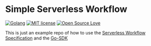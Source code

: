# Simple Serverless Workflow

[![Golang](https://img.shields.io/badge/Made%20with-Go-73d6ec.svg)](https://golang.org/)
[![MIT license](https://img.shields.io/badge/License-MIT-blue.svg)](https://github.com/iwita/simple-sw/blob/main/LICENSE)
[![Open Source Love](https://badges.frapsoft.com/os/v1/open-source.png?v=103)](https://github.com/ellerbrock/open-source-badges/)



This is just an example repo of how to use the [Serverless Workflow Specification](https://serverlessworkflow.io/) and the [Go-SDK](https://github.com/serverlessworkflow/sdk-go)

